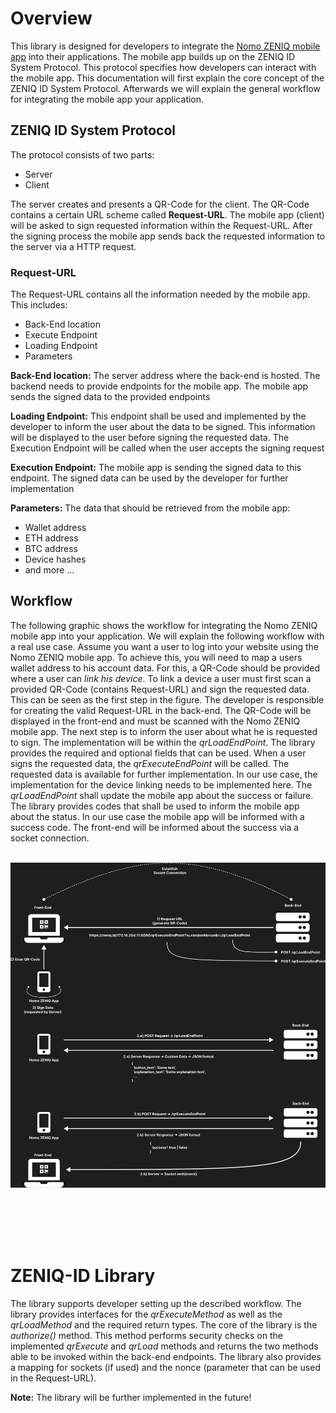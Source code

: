 # Overview

This library is designed for developers to integrate the [Nomo ZENIQ mobile app](https://play.google.com/store/apps/details?id=com.zeniq.app&hl=en&gl=US) into their applications. The mobile app builds up on the ZENIQ ID System Protocol. This protocol specifies how developers can interact with the mobile app. This documentation will first explain the core concept of the ZENIQ ID System Protocol. Afterwards we will explain the general workflow for integrating the mobile app your application.

## ZENIQ ID System Protocol

The protocol consists of two parts:
- Server
- Client

The server creates and presents a QR-Code for the client. The QR-Code contains a certain URL scheme called **Request-URL**. The mobile app (client) will be asked to sign requested information within the Request-URL. After the signing process the mobile app sends back the requested information to the server via a HTTP request.

### Request-URL
The Request-URL contains all the information needed by the mobile app. This includes:
- Back-End location
- Execute Endpoint
- Loading Endpoint
- Parameters

**Back-End location:** The server address where the back-end is hosted. The backend needs to provide endpoints for the mobile app. The mobile app sends the signed data to the provided endpoints

**Loading Endpoint:** This endpoint shall be used and implemented by the developer to inform the user about the data to be signed. This information will be displayed to the user before signing the requested data. The Execution Endpoint will be called when the user accepts the signing request

**Execution Endpoint:** The mobile app is sending the signed data to this endpoint. The signed data can be used by the developer for further implementation

**Parameters:** The data that should be retrieved from the mobile app:
- Wallet address
- ETH address
- BTC address
- Device hashes
- and more ...


## Workflow

The following graphic shows the workflow for integrating the Nomo ZENIQ mobile app into your application. We will explain the following workflow with a real use case. Assume you want a user to log into your website using the Nomo ZENIQ mobile app. To achieve this, you will need to map a users wallet address to his account data. For this, a QR-Code should be provided where a user can *link his device*. To link a device a user must first scan a provided QR-Code (contains Request-URL) and sign the requested data. This can be seen as the first step in the figure. The developer is responsible for creating the valid Request-URL in the back-end. The QR-Code will be displayed in the front-end and must be scanned with the Nomo ZENIQ mobile app. The next step is to inform the user about what he is requested to sign. The implementation will be within the *qrLoadEndPoint*. The library provides the required and optional fields that can be used. When a user signs the requested data, the *qrExecuteEndPoint* will be called. The requested data is available for further implementation. In our use case, the implementation for the device linking needs to be implemented here. The *qrLoadEndPoint* shall update the mobile app about the success or failure. The library provides codes that shall be used to inform the mobile app about the status. In our use case the mobile app will be informed with a success code. The front-end will be informed about the success via a socket connection.
<br>
<br>

![Workflow Overview](./documentation/assets/Workflow.svg)

<br>
<br>
<br>
<br>

# ZENIQ-ID Library
The library supports developer setting up the described workflow. The library provides interfaces for the *qrExecuteMethod* as well as the *qrLoadMethod* and the required return types. The core of the library is the *authorize()* method. This method performs security checks on the implemented *qrExecute* and *qrLoad* methods and returns the two methods able to be invoked within the back-end endpoints. The library also provides a mapping for sockets (if used) and the nonce (parameter that can be used in the Request-URL).

**Note:** The library will be further implemented in the future!